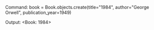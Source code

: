 Command:
book = Book.objects.create(title="1984", author="George Orwell", publication_year=1949)

Output:
<Book: 1984>